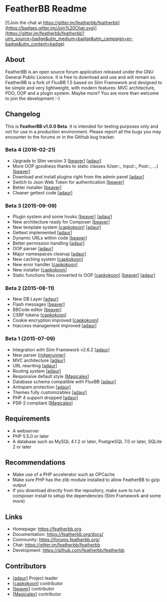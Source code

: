 # FeatherBB Readme

[![Join the chat at https://gitter.im/featherbb/featherbb](https://badges.gitter.im/Join%20Chat.svg)](https://gitter.im/featherbb/featherbb?utm_source=badge&utm_medium=badge&utm_campaign=pr-badge&utm_content=badge)

## About

FeatherBB is an open source forum application released under the GNU General Public
Licence. It is free to download and use and will remain so. FeatherBB is a fork of
FluxBB 1.5 based on Slim Framework and designed to be simple and very lightweight,
with modern features: MVC architecture, PDO, OOP and a plugin system. Maybe more?
You are more than welcome to join the development :-)

## Changelog

This is __FeatherBB v1.0.0 Beta__. It is intended for testing purposes only and not
for use in a production environment. Please report all the bugs you may encounter to
the forums or in the GitHub bug tracker.

### Beta 4 (2016-02-21)
* Upgrade to Slim version 3 [[beaver](https://github.com/beaver-dev)] [[adaur](https://github.com/adaur)]
* More OOP goodness thanks to static classes (User::, Input::, Post::, ...) [[beaver](https://github.com/beaver-dev)]
* Download and install plugins right from the admin panel [[adaur](https://github.com/adaur)]
* Switch to Json Web Token for authentication [[beaver](https://github.com/beaver-dev)]
* Better installer [[beaver](https://github.com/beaver-dev)]
* Cleaner gettext code [[adaur](https://github.com/adaur)]

### Beta 3 (2015-09-09)
* Plugin system and some hooks [[beaver](https://github.com/beaver-dev)] [[adaur](https://github.com/adaur)]
* New architecture ready for Composer [[beaver](https://github.com/beaver-dev)]
* New template system [[capkokoon](https://github.com/capkokoon)] [[adaur](https://github.com/adaur)]
* Gettext implemented [[adaur](https://github.com/adaur)]
* Dynamic URLs within code [[beaver](https://github.com/beaver-dev)]
* Better permission handling [[adaur](https://github.com/adaur)]
* OOP parser [[adaur](https://github.com/adaur)]
* Major namespaces cleanup [[adaur](https://github.com/adaur)]
* New caching system [[capkokoon](https://github.com/capkokoon)]
* New error handler [[capkokoon](https://github.com/capkokoon)]
* New installer [[capkokoon](https://github.com/capkokoon)]
* Static functions files converted to OOP [[capkokoon](https://github.com/capkokoon)] [[beaver](https://github.com/beaver-dev)] [[adaur](https://github.com/adaur)]

### Beta 2 (2015-08-11)

* New DB Layer [[adaur](https://github.com/adaur)]
* Flash messages [[beaver](https://github.com/beaver-dev)]
* BBCode editor [[beaver](https://github.com/beaver-dev)]
* CSRF tokens [[capkokoon](https://github.com/capkokoon)]
* Cookie encryption improved [[capkokoon](https://github.com/capkokoon)]
* htaccess management improved [[adaur](https://github.com/adaur)]

### Beta 1  (2015-07-09)

* Integration with Slim Framework v2.6.2 [[adaur](https://github.com/adaur)]
* New parser [[ridgerunner](https://github.com/ridgerunner)]
* MVC architecture [[adaur](https://github.com/adaur)]
* URL rewriting [[adaur](https://github.com/adaur)]
* Routing system [[adaur](https://github.com/adaur)]
* Responsive default style [[Magicalex](https://github.com/Magicalex)]
* Database schema compatible with FluxBB [[adaur](https://github.com/adaur)]
* Antispam protection [[adaur](https://github.com/adaur)]
* Themes fully customizables [[adaur](https://github.com/adaur)]
* PHP 4 support dropped [[adaur](https://github.com/adaur)]
* PSR-2 compliant [[Magicalex](https://github.com/magicalex)]

## Requirements

* A webserver
* PHP 5.5.0 or later
* A database such as MySQL 4.1.2 or later, PostgreSQL 7.0 or later, SQLite 2 or later

## Recommendations

* Make use of a PHP accelerator such as OPCache
* Make sure PHP has the zlib module installed to allow FeatherBB to gzip output
* If you download directly from the repository, make sure to run a composer install
to setup the dependencies (Slim Framework and some more)

## Links

* Homepage: https://featherbb.org
* Documentation: https://featherbb.org/docs/
* Community: https://forums.featherbb.org/
* Chat: https://gitter.im/featherbb/featherbb
* Development: https://github.com/featherbb/featherbb

## Contributors

* [[adaur](https://github.com/adaur)] Project leader
* [[capkokoon](https://github.com/capkokoon)] contributor
* [[beaver](https://github.com/beaver-dev)] contributor
* [[Magicalex](https://github.com/magicalex)] contributor
